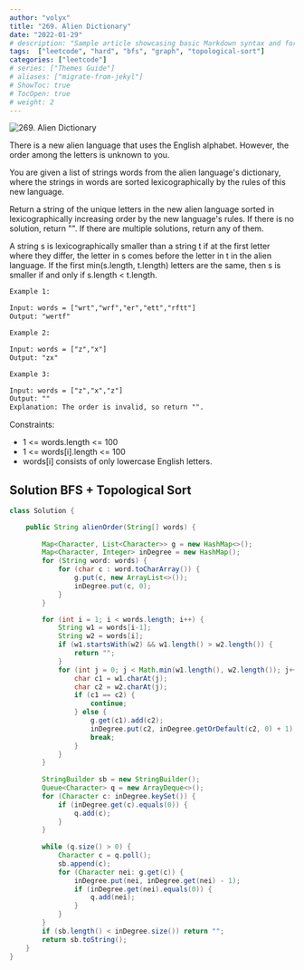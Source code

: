 ```yaml
---
author: "volyx"
title: "269. Alien Dictionary"
date: "2022-01-29"
# description: "Sample article showcasing basic Markdown syntax and formatting for HTML elements."
tags:  ["leetcode", "hard", "bfs", "graph", "topological-sort"]
categories: ["leetcode"]
# series: ["Themes Guide"]
# aliases: ["migrate-from-jekyl"]
# ShowToc: true
# TocOpen: true
# weight: 2
---
```


![269. Alien Dictionary](https://leetcode.com/problems/alien-dictionary/)

There is a new alien language that uses the English alphabet. However, the order among the letters is unknown to you.

You are given a list of strings words from the alien language's dictionary, where the strings in words are sorted lexicographically by the rules of this new language.

Return a string of the unique letters in the new alien language sorted in lexicographically increasing order by the new language's rules. If there is no solution, return "". If there are multiple solutions, return any of them.

A string s is lexicographically smaller than a string t if at the first letter where they differ, the letter in s comes before the letter in t in the alien language. If the first min(s.length, t.length) letters are the same, then s is smaller if and only if s.length < t.length.

```txt
Example 1:

Input: words = ["wrt","wrf","er","ett","rftt"]
Output: "wertf"
```

```txt
Example 2:

Input: words = ["z","x"]
Output: "zx"
```

```txt
Example 3:

Input: words = ["z","x","z"]
Output: ""
Explanation: The order is invalid, so return "".
```

Constraints:

- 1 <= words.length <= 100
- 1 <= words[i].length <= 100
- words[i] consists of only lowercase English letters.

## Solution BFS + Topological Sort

```java
class Solution {

    public String alienOrder(String[] words) {
        
        Map<Character, List<Character>> g = new HashMap<>();
        Map<Character, Integer> inDegree = new HashMap();
        for (String word: words) {
            for (char c : word.toCharArray()) {
                g.put(c, new ArrayList<>());
                inDegree.put(c, 0);
            }
        }

        for (int i = 1; i < words.length; i++) {
            String w1 = words[i-1];
            String w2 = words[i];
            if (w1.startsWith(w2) && w1.length() > w2.length()) {
                return "";
            }
            for (int j = 0; j < Math.min(w1.length(), w2.length()); j++) {
                char c1 = w1.charAt(j);
                char c2 = w2.charAt(j);
                if (c1 == c2) {
                    continue;
                } else {
                    g.get(c1).add(c2);
                    inDegree.put(c2, inDegree.getOrDefault(c2, 0) + 1);
                    break;
                }
            }
        }
        
        StringBuilder sb = new StringBuilder();
        Queue<Character> q = new ArrayDeque<>();
        for (Character c: inDegree.keySet()) {
            if (inDegree.get(c).equals(0)) {
                q.add(c);
            }
        }
        
        while (q.size() > 0) {
            Character c = q.poll();
            sb.append(c);
            for (Character nei: g.get(c)) {
                inDegree.put(nei, inDegree.get(nei) - 1);
                if (inDegree.get(nei).equals(0)) {
                    q.add(nei);
                }
            }
        }
        if (sb.length() < inDegree.size()) return "";
        return sb.toString();
    }
}
```
